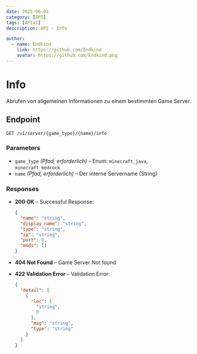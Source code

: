 ```yaml
---
date: 2025-06-01
category: [API]
tags: [APIv1]
description: API - Info

author:
  - name: Endkind
    link: https://github.com/Endkind
    avatar: https://github.com/Endkind.png
---
```


# Info

Abrufen von allgemeinen Informationen zu einem bestimmten Game Server.

## Endpoint

`GET /v1/server/{game_type}/{name}/info`

### Parameters

- `game_type` *(Pfad, erforderlich)* – Enum: `minecraft_java`, `minecraft_bedrock`
- `name` *(Pfad, erforderlich)* – Der interne Servername (String)

### Responses

- **200 OK** – Successful Response:

  ```json
  {
    "name": "string",
    "display_name": "string",
    "type": "string",
    "ip": "string",
    "port": 0,
    "mods": []
  }
  ```

- **404 Not Found** – Game Server Not found

- **422 Validation Error** – Validation Error:

  ```json
  {
    "detail": [
      {
        "loc": [
          "string",
          0
        ],
        "msg": "string",
        "type": "string"
      }
    ]
  }
  ```
